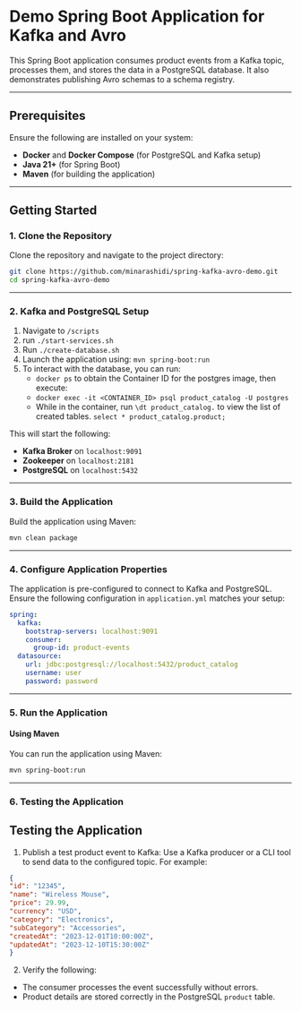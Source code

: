 
# Demo Spring Boot Application for Kafka and Avro

This Spring Boot application consumes product events from a Kafka topic, processes them, and stores the data in a PostgreSQL database. It also demonstrates publishing Avro schemas to a schema registry.

---

## Prerequisites

Ensure the following are installed on your system:
- **Docker** and **Docker Compose** (for PostgreSQL and Kafka setup)
- **Java 21+** (for Spring Boot)
- **Maven** (for building the application)

---

## Getting Started

### 1. Clone the Repository
Clone the repository and navigate to the project directory:
```bash
git clone https://github.com/minarashidi/spring-kafka-avro-demo.git
cd spring-kafka-avro-demo
```

---

### 2. Kafka and PostgreSQL Setup

1. Navigate to `/scripts`
2. run `./start-services.sh`
3. Run `./create-database.sh`
4. Launch the application using: `mvn spring-boot:run`
5. To interact with the database, you can run:
    - `docker ps` to obtain the Container ID for the postgres image, then execute:
    - `docker exec -it <CONTAINER_ID> psql product_catalog -U postgres`
    - While in the container, run `\dt product_catalog.` to view the list of created tables.
      `select * product_catalog.product;`


This will start the following:
- **Kafka Broker** on `localhost:9091`
- **Zookeeper** on `localhost:2181`
- **PostgreSQL** on `localhost:5432`

---

### 3. Build the Application

Build the application using Maven:
```bash
mvn clean package
```

---

### 4. Configure Application Properties

The application is pre-configured to connect to Kafka and PostgreSQL. Ensure the following configuration in `application.yml` matches your setup:

```yaml
spring:
  kafka:
    bootstrap-servers: localhost:9091
    consumer:
      group-id: product-events
  datasource:
    url: jdbc:postgresql://localhost:5432/product_catalog
    username: user
    password: password
```

---

### 5. Run the Application

#### Using Maven
You can run the application using Maven:
```bash
mvn spring-boot:run
```

---

### 6. Testing the Application

## Testing the Application

1. Publish a test product event to Kafka:
   Use a Kafka producer or a CLI tool to send data to the configured topic. For example:
   
``` json
{
"id": "12345",
"name": "Wireless Mouse",
"price": 29.99,
"currency": "USD",
"category": "Electronics",
"subCategory": "Accessories",
"createdAt": "2023-12-01T10:00:00Z",
"updatedAt": "2023-12-10T15:30:00Z"
}
 ```

2. Verify the following:
- The consumer processes the event successfully without errors.
- Product details are stored correctly in the PostgreSQL `product` table.
